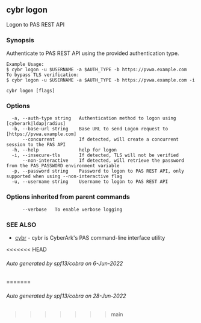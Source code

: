 ## cybr logon

Logon to PAS REST API

### Synopsis

Authenticate to PAS REST API using the provided authentication type.
	
	Example Usage:
	$ cybr logon -u $USERNAME -a $AUTH_TYPE -b https://pvwa.example.com
	To bypass TLS verification:
	$ cybr logon -u $USERNAME -a $AUTH_TYPE -b https://pvwa.example.com -i

```
cybr logon [flags]
```

### Options

```
  -a, --auth-type string   Authentication method to logon using [cyberark|ldap|radius]
  -b, --base-url string    Base URL to send Logon request to [https://pvwa.example.com]
      --concurrent         If detected, will create a concurrent session to the PAS API
  -h, --help               help for logon
  -i, --insecure-tls       If detected, TLS will not be verified
      --non-interactive    If detected, will retrieve the password from the PAS_PASSWORD environment variable
  -p, --password string    Password to logon to PAS REST API, only supported when using --non-interactive flag
  -u, --username string    Username to logon to PAS REST API
```

### Options inherited from parent commands

```
      --verbose   To enable verbose logging
```

### SEE ALSO

* [cybr](cybr.md)	 - cybr is CyberArk's PAS command-line interface utility

<<<<<<< HEAD
###### Auto generated by spf13/cobra on 6-Jun-2022
=======
###### Auto generated by spf13/cobra on 28-Jun-2022
>>>>>>> main
